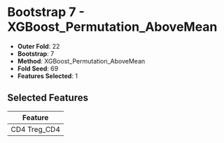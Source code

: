 # Bootstrap 7 - XGBoost_Permutation_AboveMean

- **Outer Fold**: 22
- **Bootstrap**: 7
- **Method**: XGBoost_Permutation_AboveMean
- **Fold Seed**: 69
- **Features Selected**: 1

## Selected Features

| Feature |
|---------|
| CD4 Treg_CD4 |
